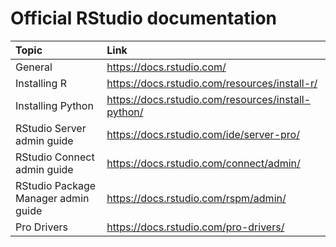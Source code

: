 
# Official RStudio documentation

Topic                               | Link
:----                               | :-------------
General                             | https://docs.rstudio.com/
Installing R                        | https://docs.rstudio.com/resources/install-r/
Installing Python                   | https://docs.rstudio.com/resources/install-python/
RStudio Server admin guide          | https://docs.rstudio.com/ide/server-pro/
RStudio Connect admin guide         | https://docs.rstudio.com/connect/admin/
RStudio Package Manager admin guide | https://docs.rstudio.com/rspm/admin/
Pro Drivers                         | https://docs.rstudio.com/pro-drivers/
